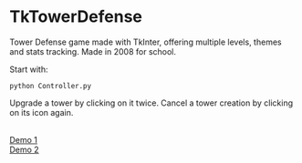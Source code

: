 TkTowerDefense
==============

Tower Defense game made with TkInter, offering multiple levels, themes and stats tracking. Made in 2008 for school.

Start with:
```
python Controller.py
```

Upgrade a tower by clicking on it twice. Cancel a tower creation by clicking on its icon again.

<br/>
<a href="http://youtu.be/7JeRv_8TEhk">Demo 1</a><br/>
<a href="http://youtu.be/xJ3kLXBAlXo">Demo 2</a>